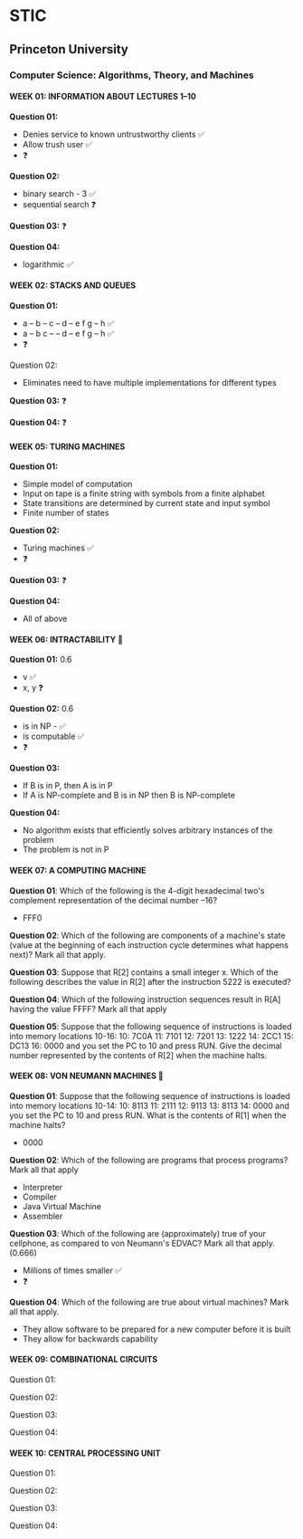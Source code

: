 # STIC

## Princeton University
### Computer Science: Algorithms, Theory, and Machines

#### WEEK 01: INFORMATION ABOUT LECTURES 1–10

**Question 01:**
* Denies service to known untrustworthy clients ✅
* Allow trush user ✅
* ❓

**Question 02:**
* binary search - 3 ✅
* sequential search ❓

**Question 03:** ❓

**Question 04:**
* logarithmic ✅

#### WEEK 02: STACKS AND QUEUES

**Question 01:**
* a – b – c – d – e f g – h ✅
* a – b c – – d – e f g – h ✅
* ❓

Question 02:
* Eliminates need to have multiple implementations for different types

**Question 03:** ❓

**Question 04:** ❓

#### WEEK 05: TURING MACHINES

**Question 01:**
* Simple model of computation
* Input on tape is a finite string with symbols from a finite alphabet
* State transitions are determined by current state and input symbol
* Finite number of states

**Question 02:**
* Turing machines ✅
* ❓

**Question 03:** ❓

**Question 04:**
* All of above

#### WEEK 06: INTRACTABILITY 💯

**Question 01:** 0.6
* v ✅
* x, y ❓

**Question 02:** 0.6
* is in NP - ✅
* is computable ✅
* ❓

**Question 03:**
* If B is in P, then A is in P
* If A is NP-complete and B is in NP then B is NP-complete

**Question 04:**
* No algorithm exists that efficiently solves arbitrary instances of the problem
* The problem is not in P

#### WEEK 07: A COMPUTING MACHINE

**Question 01**: Which of the following is the 4-digit hexadecimal two's complement representation of the decimal number –16?
* FFF0

**Question 02**: Which of the following are components of a machine's state (value at the beginning of each instruction cycle determines what happens next)? Mark all that apply.

**Question 03**: Suppose that R[2] contains a small integer x. Which of the following describes the value in R[2] after the instruction 5222 is executed?

**Question 04**: Which of the following instruction sequences result in R[A] having the value FFFF? Mark all that apply

**Question 05**: Suppose that the following sequence of instructions is loaded into memory locations 10-16: 10: 7C0A 11: 7101 12: 7201 13: 1222 14: 2CC1  15: DC13  16: 0000 and you set the PC to 10 and press RUN. Give the decimal number represented by the contents of R[2] when the machine halts.

#### WEEK 08: VON NEUMANN MACHINES 💯

**Question 01**: Suppose that the following sequence of instructions is loaded into memory locations 10-14: 10: 8113 11: 2111 12: 9113 13: 8113 14: 0000 and you set the PC to 10 and press RUN. What is the contents of R[1] when the machine halts?
* 0000

**Question 02**: Which of the following are programs that process programs? Mark  all that apply
* Interpreter
* Compiler
* Java Virtual Machine
* Assembler

**Question 03**: Which of the following are (approximately) true of your cellphone, as compared to von Neumann's EDVAC? Mark all that apply. (0.666)
* Millions of times smaller ✅
* ❓

**Question 04**: Which of the following are true about virtual machines? Mark all that apply.
* They allow software to be prepared for a new computer before it is built
* They allow for backwards capability

#### WEEK 09: COMBINATIONAL CIRCUITS

Question 01: 

Question 02: 

Question 03:

Question 04:

#### WEEK 10: CENTRAL PROCESSING UNIT

Question 01: 

Question 02: 

Question 03:

Question 04:
